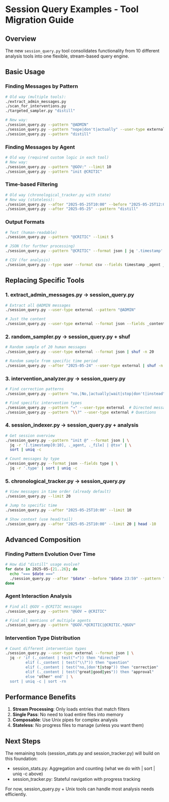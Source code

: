 # Session Query Examples - Tool Migration Guide

## Overview
The new `session_query.py` tool consolidates functionality from 10 different analysis tools into one flexible, stream-based query engine.

## Basic Usage

### Finding Messages by Pattern
```bash
# Old way (multiple tools):
./extract_admin_messages.py
./scan_for_interventions.py
./targeted_sampler.py "distill"

# New way:
./session_query.py --pattern "@ADMIN"
./session_query.py --pattern "nope|don't|actually" --user-type external
./session_query.py --pattern "distill"
```

### Finding Messages by Agent
```bash
# Old way (required custom logic in each tool)
# New way:
./session_query.py --pattern "@GOV:" --limit 10
./session_query.py --pattern "init @CRITIC"
```

### Time-based Filtering
```bash
# Old way (chronological_tracker.py with state)
# New way (stateless):
./session_query.py --after "2025-05-25T10:00" --before "2025-05-25T12:00"
./session_query.py --after "2025-05-25" --pattern "distill"
```

### Output Formats
```bash
# Text (human-readable)
./session_query.py --pattern "@CRITIC" --limit 5

# JSON (for further processing)
./session_query.py --pattern "@CRITIC" --format json | jq '.timestamp'

# CSV (for analysis)
./session_query.py --type user --format csv --fields timestamp _agent _content > interventions.csv
```

## Replacing Specific Tools

### 1. extract_admin_messages.py → session_query.py
```bash
# Extract all @ADMIN messages
./session_query.py --user-type external --pattern "@ADMIN"

# Just the content
./session_query.py --user-type external --format json --fields _content | jq -r '._content'
```

### 2. random_sampler.py → session_query.py + shuf
```bash
# Random sample of 20 human messages
./session_query.py --user-type external --format json | shuf -n 20

# Random sample from specific time period
./session_query.py --after "2025-05-24" --user-type external | shuf -n 10
```

### 3. intervention_analyzer.py → session_query.py
```bash
# Find correction patterns
./session_query.py --pattern "no,|No,|actually|wait|stop|don't|instead" --user-type external

# Find specific intervention types
./session_query.py --pattern "→" --user-type external  # Directed messages
./session_query.py --pattern "\\?" --user-type external # Questions
```

### 4. session_indexer.py → session_query.py + analysis
```bash
# Get session overview
./session_query.py --pattern "init @" --format json | \
  jq -r '[.timestamp[0:10], ._agent, ._file] | @tsv' | \
  sort | uniq -c

# Count messages by type
./session_query.py --format json --fields type | \
  jq -r '.type' | sort | uniq -c
```

### 5. chronological_tracker.py → session_query.py
```bash
# View messages in time order (already default)
./session_query.py --limit 20

# Jump to specific time
./session_query.py --after "2025-05-25T10:00" --limit 10

# Show context (use head/tail)
./session_query.py --after "2025-05-25T10:00" --limit 20 | head -10
```

## Advanced Composition

### Finding Pattern Evolution Over Time
```bash
# How did "distill" usage evolve?
for date in 2025-05-{21..26}; do
  echo "=== $date ==="
  ./session_query.py --after "$date" --before "$date 23:59" --pattern "distill" | wc -l
done
```

### Agent Interaction Analysis
```bash
# Find all @GOV → @CRITIC messages
./session_query.py --pattern "@GOV → @CRITIC"

# Find all mentions of multiple agents
./session_query.py --pattern "@GOV.*@CRITIC|@CRITIC.*@GOV"
```

### Intervention Type Distribution
```bash
# Count different intervention types
./session_query.py --user-type external --format json | \
  jq -r 'if (._content | test("→")) then "directed"
         elif (._content | test("\\?")) then "question"
         elif (._content | test("no,|don't|stop")) then "correction"
         elif (._content | test("great|good|yes")) then "approval"
         else "other" end' | \
  sort | uniq -c | sort -rn
```

## Performance Benefits

1. **Stream Processing**: Only loads entries that match filters
2. **Single Pass**: No need to load entire files into memory
3. **Composable**: Use Unix pipes for complex analysis
4. **Stateless**: No progress files to manage (unless you want them)

## Next Steps

The remaining tools (session_stats.py and session_tracker.py) will build on this foundation:
- session_stats.py: Aggregation and counting (what we do with | sort | uniq -c above)
- session_tracker.py: Stateful navigation with progress tracking

For now, session_query.py + Unix tools can handle most analysis needs efficiently.